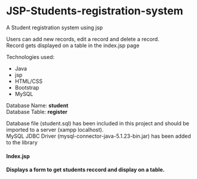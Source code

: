 # JSP-Students-registration-system
A Student registration system using jsp

Users can add new records, edit a record and delete a record.<br>
Record gets displayed on a table in the index.jsp page<br>

Technologies used:
<ul>
  <li>Java</li>
  <li>jsp</li>
  <li>HTML/CSS</li>
  <li>Bootstrap</li>
  <li>MySQL</li>
</ul>

<p> Database Name: <b>student</b><br>
    Database Table: <b>register</b><br>
</p>
<p>Database file (student.sql) has been included in this project and should be imported to a server (xampp localhost).<br>
MySQL JDBC Driver (mysql-connector-java-5.1.23-bin.jar) has been added to the library<p>

<h4><b>Index.jsp</b><h4>
<p>Displays a form to get students reccord and display on a table.</p>
